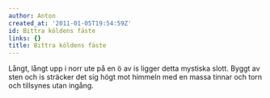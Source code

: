 ```yaml
---
author: Anton
created_at: '2011-01-05T19:54:59Z'
id: Bittra köldens fäste
links: {}
title: Bittra köldens fäste
---
```


Långt, långt upp i norr ute på en ö av is ligger detta mystiska slott. Byggt av sten och is sträcker
det sig högt mot himmeln med en massa tinnar och torn och tillsynes utan ingång.
